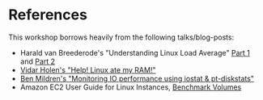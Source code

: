 # References

This workshop borrows heavily from the following talks/blog-posts:

- Harald van Breederode's "Understanding Linux Load Average" [Part 1](https://prutser.wordpress.com/2012/04/23/understanding-linux-load-average-part-1/) and [Part 2](https://prutser.wordpress.com/2012/05/05/understanding-linux-load-average-part-2/)
- [Vidar Holen's "Help! Linux ate my RAM!"](http://www.linuxatemyram.com/play.html)
- [Ben Mildren's "Monitoring IO performance using iostat & pt-diskstats"](https://www.percona.com/live/mysql-conference-2013/sites/default/files/slides/Monitoring-Linux-IO.pdf)
- Amazon EC2 User Guide for Linux Instances, [Benchmark Volumes](http://docs.aws.amazon.com/AWSEC2/latest/UserGuide/benchmark_piops.html)
